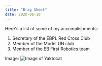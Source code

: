 ```yaml
---
title: "Brag Sheet"
date: 2020-06-10
---
```


Here's a list of some of my accomplishments:
1. Secretary of the EBPL Red Cross Club
2. Member of the Model UN club
3. Member of the EB First Robotics team

Image:
![Image of Yaktocat](https://octodex.github.com/images/yaktocat.png)

